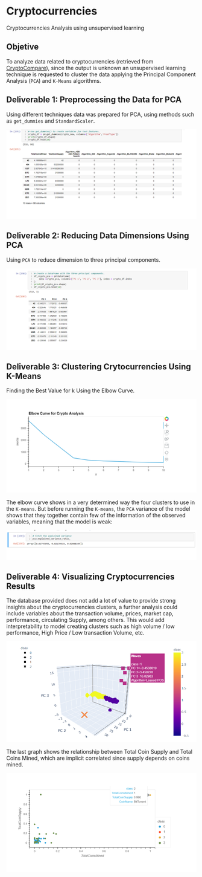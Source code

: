# **Cryptocurrencies**

Cryptocurrencies Analysis using unsupervised learning

## Objetive

To analyze data related to cryptocurrencies (retrieved from [CryptoCompare](https://min-api.cryptocompare.com/data/all/coinlist])), since the output is unknown an unsupervised learning technique is requested to cluster the data applying the Principal Component Analysis (`PCA`) and `K-Means` algorithms.  

## Deliverable 1: Preprocessing the Data for PCA

Using different techniques data was prepared for PCA, using methods such as `get_dummies` and `StandardScaler`.

![exhibit_1](./Images/exhibit_1.png)

## Deliverable 2: Reducing Data Dimensions Using PCA

Using `PCA` to reduce dimension to three principal components.

![exhibit_2](./Images/exhibit_2.png)

## Deliverable 3: Clustering Crytocurrencies Using K-Means

Finding the Best Value for k Using the Elbow Curve.

![exhibit_3](./Images/exhibit_3.png)

The elbow curve shows in a very determined way the four clusters to use in the `K-means`. But before running the `K-means`, the `PCA` variance of the model shows that they together contain few of the information of the observed variables, meaning that the model is weak:

![exhibit_4](./Images/exhibit_4.png)

## Deliverable 4: Visualizing Cryptocurrencies Results

The database provided does not add a lot of value to provide strong insights about the cryptocurrencies clusters, a further analysis could include variables about the transaction volume, prices, market cap, performance, circulating Supply, among others. This would add interpretability to model creating clusters such as high volume / low performance, High Price / Low transaction Volume, etc.

![exhibit_5](./Images/exhibit_5.png)

The last graph shows the relationship between Total Coin Supply and Total Coins Mined, which are implicit correlated since supply depends on coins mined.

![exhibit_6](./Images/exhibit_6.png)
